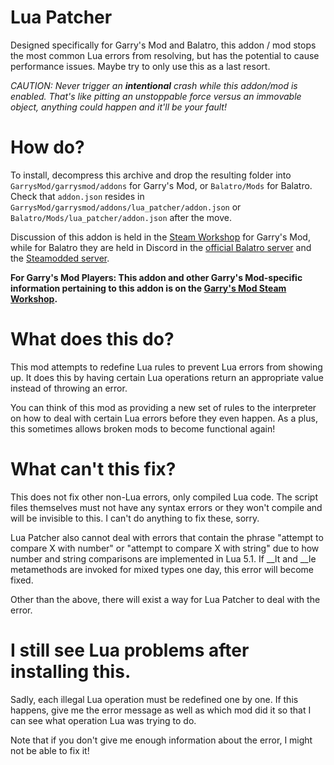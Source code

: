 # Lua Patcher
Designed specifically for Garry's Mod and Balatro, this addon / mod stops the most common Lua errors from resolving, but has the potential to cause performance issues. Maybe try to only use this as a last resort. 

*CAUTION: Never trigger an ***intentional*** crash while this addon/mod is enabled. That's like pitting an unstoppable force versus an immovable object, anything could happen and it'll be your fault!*

# How do?
To install, decompress this archive and drop the resulting folder into `GarrysMod/garrysmod/addons` for Garry's Mod, or `Balatro/Mods` for Balatro. Check that `addon.json` resides in `GarrysMod/garrysmod/addons/lua_patcher/addon.json` or `Balatro/Mods/lua_patcher/addon.json` after the move.

Discussion of this addon is held in the [Steam Workshop](https://steamcommunity.com/sharedfiles/filedetails/?id=2403043112) for Garry's Mod, while for Balatro they are held in Discord in the [official Balatro server](https://discord.com/channels/1116389027176787968/1370113335659593898/1370113335659593898) and the [Steamodded server](https://discord.com/channels/1334988047229653042/1362508338352357556/1362508338352357556).

**For Garry's Mod Players: This addon and other Garry's Mod-specific information pertaining to this addon is on the [Garry's Mod Steam Workshop](https://steamcommunity.com/sharedfiles/filedetails/?id=2403043112).**

# What does this do?
This mod attempts to redefine Lua rules to prevent Lua errors from showing up. It does this by having certain Lua operations return an appropriate value instead of throwing an error.

You can think of this mod as providing a new set of rules to the interpreter on how to deal with certain Lua errors before they even happen. As a plus, this sometimes allows broken mods to become functional again!

# What can't this fix?
This does not fix other non-Lua errors, only compiled Lua code. The script files themselves must not have any syntax errors or they won't compile and will be invisible to this. I can't do anything to fix these, sorry.

Lua Patcher also cannot deal with errors that contain the phrase "attempt to compare X with number" or "attempt to compare X with string" due to how number and string comparisons are implemented in Lua 5.1. If __lt and __le metamethods are invoked for mixed types one day, this error will become fixed.

Other than the above, there will exist a way for Lua Patcher to deal with the error.

# I still see Lua problems after installing this.
Sadly, each illegal Lua operation must be redefined one by one. If this happens, give me the error message as well as which mod did it so that I can see what operation Lua was trying to do.

Note that if you don't give me enough information about the error, I might not be able to fix it!

